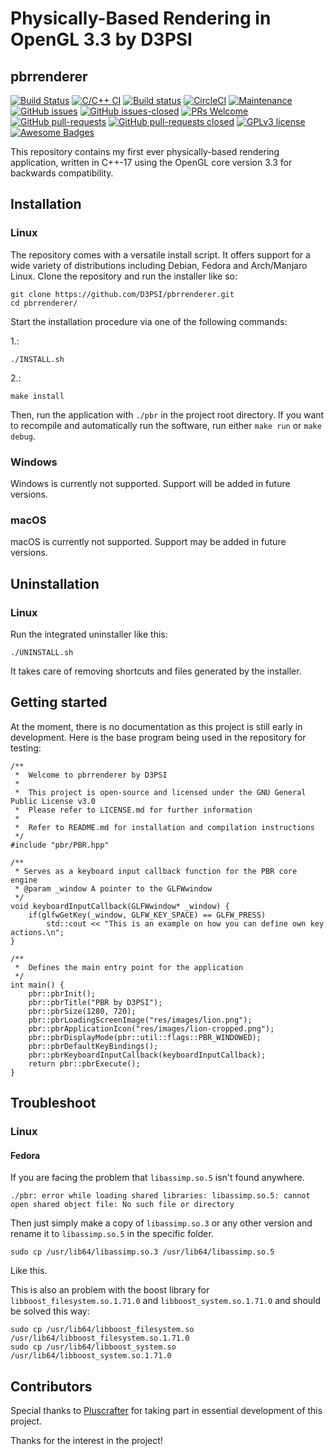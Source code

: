 # Physically-Based Rendering in OpenGL 3.3 by D3PSI

## pbrrenderer

[![Build Status](https://travis-ci.com/D3PSI/pbrrenderer.svg?branch=master)](https://travis-ci.com/D3PSI/pbrrenderer)
[![C/C++ CI](https://github.com/D3PSI/pbrrenderer/workflows/C/C++%20CI/badge.svg)](https://github.com/D3PSI/pbrrenderer/actions?query=workflow%3A"C%2FC%2B%2B+CI")
[![Build status](https://ci.appveyor.com/api/projects/status/6cp2udvipkuchs42/branch/master?svg=true)](https://ci.appveyor.com/project/D3PSI/pbrrenderer/branch/master)
[![CircleCI](https://circleci.com/gh/D3PSI/pbrrenderer.svg?style=svg)](https://circleci.com/gh/D3PSI/pbrrenderer)
[![Maintenance](https://img.shields.io/badge/Maintained%3F-yes-green.svg)](https://github.com/D3PSI/pbrrenderer/graphs/commit-activity)
[![GitHub issues](https://img.shields.io/github/issues/D3PSI/pbrrenderer.svg)](https://github.com/D3PSI/pbrrenderer/issues/)
[![GitHub issues-closed](https://img.shields.io/github/issues-closed/D3PSI/pbrrenderer.svg)](https://github.com/D3PSI/pbrrenderer/issues?q=is%3Aissue+is%3Aclosed)
[![PRs Welcome](https://img.shields.io/badge/PRs-welcome-brightgreen.svg?style=flat-square)](https://github.com/D3PSI/pbrrenderer/compare)
[![GitHub pull-requests](https://img.shields.io/github/issues-pr/D3PSI/pbrrenderer.svg)](https://GitHub.com/D3PSI/pbrrenderer/pull/)
[![GitHub pull-requests closed](https://img.shields.io/github/issues-pr-closed/D3PSI/pbrrenderer.svg)](https://GitHub.com/D3PSI/pbrrenderer/pull/)
[![GPLv3 license](https://img.shields.io/badge/License-GPLv3-blue.svg)](http://perso.crans.org/besson/LICENSE.html)
[![Awesome Badges](https://img.shields.io/badge/badges-awesome-green.svg)](https://github.com/D3PSI/pbrrenderer)

This repository contains my first ever physically-based rendering application, 
written in C++-17 using the OpenGL core version 3.3 for backwards compatibility.  

## Installation

### Linux

The repository comes with a versatile install script. It offers support for a wide variety of distributions including Debian, Fedora and Arch/Manjaro Linux. Clone the repository and run the installer like so:

    git clone https://github.com/D3PSI/pbrrenderer.git
    cd pbrrenderer/

Start the installation procedure via one of the following commands:

1.:

    ./INSTALL.sh

2.: 

    make install

Then, run the application with `./pbr` in the project root directory.
If you want to recompile and automatically run the software, run either `make run` or `make debug`.

### Windows

Windows is currently not supported. Support will be added in future versions.

### macOS

macOS is currently not supported. Support may be added in future versions.

## Uninstallation

### Linux

Run the integrated uninstaller like this:

    ./UNINSTALL.sh

It takes care of removing shortcuts and files generated by the installer.

## Getting started

At the moment, there is no documentation as this project is still early in development.
 Here is the base program being used in the repository for testing:

    /**
     *  Welcome to pbrrenderer by D3PSI
     * 
     *  This project is open-source and licensed under the GNU General Public License v3.0
     *  Please refer to LICENSE.md for further information
     * 
     *  Refer to README.md for installation and compilation instructions
     */
    #include "pbr/PBR.hpp"

    /**
     * Serves as a keyboard input callback function for the PBR core engine
     * @param _window A pointer to the GLFWwindow
     */
    void keyboardInputCallback(GLFWwindow* _window) {
        if(glfwGetKey(_window, GLFW_KEY_SPACE) == GLFW_PRESS)
            std::cout << "This is an example on how you can define own key actions.\n";
    }

    /**
     *  Defines the main entry point for the application
     */
    int main() {
        pbr::pbrInit();
        pbr::pbrTitle("PBR by D3PSI");
        pbr::pbrSize(1280, 720);
        pbr::pbrLoadingScreenImage("res/images/lion.png");
        pbr::pbrApplicationIcon("res/images/lion-cropped.png");
        pbr::pbrDisplayMode(pbr::util::flags::PBR_WINDOWED);
        pbr::pbrDefaultKeyBindings();
        pbr::pbrKeyboardInputCallback(keyboardInputCallback);
        return pbr::pbrExecute();
    }

## Troubleshoot

### Linux

#### Fedora
If you are facing the problem that `libassimp.so.5` isn't found anywhere.

    ./pbr: error while loading shared libraries: libassimp.so.5: cannot open shared object file: No such file or directory

Then just simply make a copy of `libassimp.so.3` or any other version and rename it to `libassimp.so.5` in the specific folder.
    
    sudo cp /usr/lib64/libassimp.so.3 /usr/lib64/libassimp.so.5
    
Like this.

This is also an problem with the boost library for `libboost_filesystem.so.1.71.0` and `libboost_system.so.1.71.0` and should be solved this way:

    sudo cp /usr/lib64/libboost_filesystem.so /usr/lib64/libboost_filesystem.so.1.71.0
    sudo cp /usr/lib64/libboost_system.so /usr/lib64/libboost_system.so.1.71.0

## Contributors

Special thanks to [Pluscrafter](https://github.com/Pluscrafter) for taking part in essential development of this project.

Thanks for the interest in the project!
